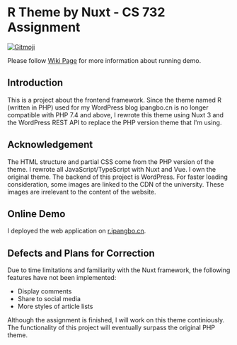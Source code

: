 # R Theme by Nuxt - CS 732 Assignment

<a href="https://gitmoji.dev">
  <img
    src="https://img.shields.io/badge/gitmoji-%20😜%20😍-FFDD67.svg?style=flat-square"
    alt="Gitmoji"
  />
</a>

Please follow [Wiki Page](https://github.com/UOA-CS732-SE750-Students-2023/cs732-se75-assignment-ipangbo/wiki) for more information about running demo.

## Introduction

This is a project about the frontend framework. Since the theme named R (written in PHP) used for my WordPress blog ipangbo.cn is no longer compatible with PHP 7.4 and above, I rewrote this theme using Nuxt 3 and the WordPress REST API to replace the PHP version theme that I'm using.

## Acknowledgement

The HTML structure and partial CSS come from the PHP version of the theme. I rewrote all JavaScript/TypeScript with Nuxt and Vue. I own the original theme. The backend of this project is WordPress. For faster loading consideration, some images are linked to the CDN of the university. These images are irrelevant to the content of the website.

## Online Demo

I deployed the web application on [r.ipangbo.cn](https://r.ipangbo.cn).

## Defects and Plans for Correction

Due to time limitations and familiarity with the Nuxt framework, the following features have not been implemented:
- Display comments
- Share to social media
- More styles of article lists

Although the assignment is finished, I will work on this theme continiously. The functionality of this project will eventually surpass the original PHP theme.
